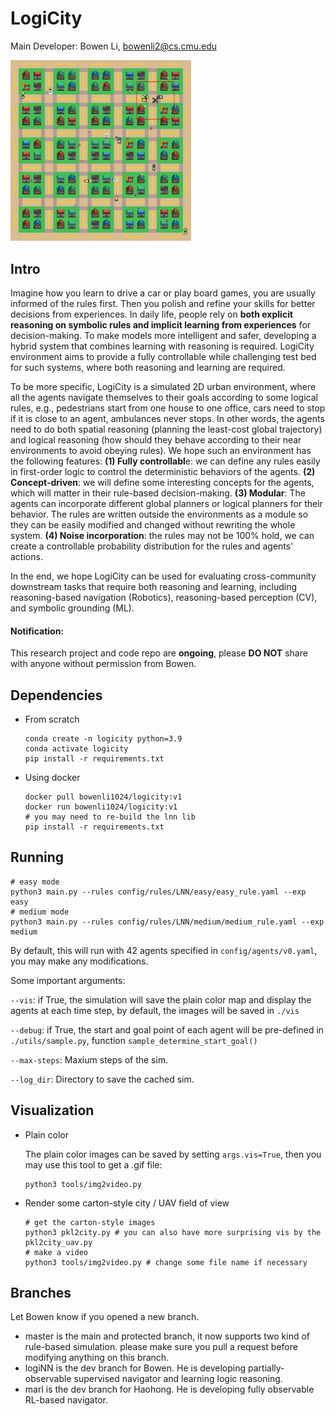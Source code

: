 # LogiCity

Main Developer: Bowen Li, bowenli2@cs.cmu.edu

<img src="imgs/81.png" alt="81" style="zoom:30%;" />

## Intro

Imagine how you learn to drive a car or play board games, you are usually informed of the rules first. Then you polish and refine your skills for better decisions from experiences. In daily life, people rely on **both explicit reasoning on symbolic rules and implicit learning from experiences** for decision-making. To make models more intelligent and safer, developing a hybrid system that combines learning with reasoning is required. LogiCity environment aims to provide a fully controllable while challenging test bed for such systems, where both reasoning and learning are required.

To be more specific, LogiCity is a simulated 2D urban environment, where all the agents navigate themselves to their goals according to some logical rules, e.g., pedestrians start from one house to one office, cars need to stop if it is close to an agent, ambulances never stops. In other words, the agents need to do both spatial reasoning (planning the least-cost global trajectory) and logical reasoning (how should they behave according to their near environments to avoid obeying rules). We hope such an environment has the following features: **(1) Fully controllabl**e: we can define any rules easily in first-order logic to control the deterministic behaviors of the agents. **(2) Concept-driven**: we will define some interesting concepts for the agents, which will matter in their rule-based decision-making. **(3) Modular**: The agents can incorporate different global planners or logical planners for their behavior. The rules are written outside the environments as a module so they can be easily modified and changed without rewriting the whole system. **(4) Noise incorporation**: the rules may not be 100% hold, we can create a controllable probability distribution for the rules and agents' actions.

In the end, we hope LogiCity can be used for evaluating cross-community downstream tasks that require both reasoning and learning, including reasoning-based navigation (Robotics), reasoning-based perception (CV), and symbolic grounding (ML).

#### Notification:

This research project and code repo are **ongoing**, please **DO NOT** share with anyone without permission from Bowen.

## Dependencies
- From scratch
  ```shell
  conda create -n logicity python=3.9
  conda activate logicity
  pip install -r requirements.txt
  ```
- Using docker
  ```shell
  docker pull bowenli1024/logicity:v1
  docker run bowenli1024/logicity:v1
  # you may need to re-build the lnn lib
  pip install -r requirements.txt
  ```

## Running

```shell
# easy mode
python3 main.py --rules config/rules/LNN/easy/easy_rule.yaml --exp easy
# medium mode
python3 main.py --rules config/rules/LNN/medium/medium_rule.yaml --exp medium
```
By default, this will run with 42 agents specified in `config/agents/v0.yaml`, you may make any modifications.

Some important arguments:

`--vis`: if True, the simulation will save the plain color map and display the agents at each time step, by default, the images will be saved in `./vis`

`--debug`: if True, the start and goal point of each agent will be pre-defined in `./utils/sample.py`, function `sample_determine_start_goal()`

`--max-steps`: Maxium steps of the sim.

`--log_dir`: Directory to save the cached sim.

## Visualization

- Plain color

  The plain color images can be saved by setting `args.vis=True`, then you may use this tool to get a .gif file:

  ```python3
  python3 tools/img2video.py
  ```
- Render some carton-style city / UAV field of view

  ```python3
  # get the carton-style images
  python3 pkl2city.py # you can also have more surprising vis by the pkl2city_uav.py
  # make a video
  python3 tools/img2video.py # change some file name if necessary
  ```

## Branches

Let Bowen know if you opened a new branch.

- master
  is the main and protected branch, it now supports two kind of rule-based simulation. please make sure you pull a request before modifying anything on this branch.
- logiNN
  is the dev branch for Bowen. He is developing partially-observable supervised navigator and learning logic reasoning.
- marl
  is the dev branch for Haohong. He is developing fully observable RL-based navigator.
